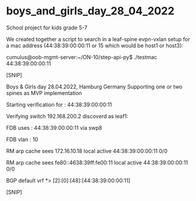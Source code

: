 # boys_and_girls_day_28_04_2022
School project for kids grade 5-7

We created together a script to search in a leaf-spine evpn-vxlan setup for a mac address (44:38:39:00:00:11 or 15 which would be host1 or host3):

cumulus@oob-mgmt-server:~/ON-10/step-api-py$ ./testmac 44:38:39:00:00:11

[SNIP]
  
Boys & Girls day 28.04.2022, Hamburg Germany
Supporting one or two spines as MVP implementation

Starting verification for : 44:38:39:00:00:11

Verifying switch 192.168.200.2  discoverd as leaf1:
  
FDB                 uses      : 44:38:39:00:00:11 via swp8
  
FDB                 vlan : 10
  
RM arp cache        sees      172.16.10.18            local        active   44:38:39:00:00:11
0/0
  
RM arp cache        sees      fe80::4638:39ff:fe00:11 local        active   44:38:39:00:00:11
0/0
  
BGP default vrf               *> [2]:[0]:[48]:[44:38:39:00:00:11]
  
[SNIP]  
  
